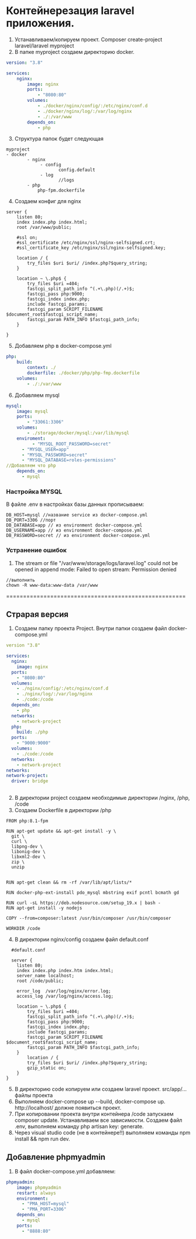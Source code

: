 # Контейнерезация laravel приложения.
1. Устанавливаем/копируем проект. Composer create-project laravel/laravel myproject
2. В папке myproject создаем директорию docker.
```yml
version: "3.8"

services:
	nginx:
		image: nginx
		ports:
			- "8080:80"
		volumes:
			- ./docker/nginx/config/:/etc/nginx/conf.d
			- ./docker/nginx/log/:/var/log/nginx
			- ./:/var/www
		depends_on:
			- php
```
3. Структура папок будет следующая
```
myproject
- docker
		- nginx
			 - config
			 		config.default
			 - log
			 		//logs
		- php
			php-fpm.dockerfile
```
4. Создаем конфиг для nginx
```
server {
	listen 80;
	index index.php index.html;
	root /var/www/public;
    
    #ssl on;
    #ssl_certificate /etc/nginx/ssl/nginx-selfsigned.crt;
    #ssl_certificate_key /etc/nginx/ssl/nginx-selfsigned.key;

    location / {
        try_files $uri $uri/ /index.php?$query_string;
    }

	location ~ \.php$ {
        try_files $uri =404;
        fastcgi_split_path_info ^(.+\.php)(/.+)$;
        fastcgi_pass php:9000;
        fastcgi_index index.php;
        include fastcgi_params;
        fastcgi_param SCRIPT_FILENAME $document_root$fastcgi_script_name;
        fastcgi_param PATH_INFO $fastcgi_path_info;
    }

}
```
5. Добавляем php в docker-compose.yml
```yml
php:
	build:
		context: ./
		dockerfile: ./docker/php/php-fmp.dockerfile
	volumes:
		- ./:/var/www
```
6. Добавляем mysql
```yml
mysql:
	image: mysql
	ports:
		- "33061:3306"
	volumes:
		- ./storage/docker/mysql:/var/lib/mysql
	enviroment:
		  - "MYSQL_ROOT_PASSWORD=secret"
      - "MYSQL_USER=app"
      - "MYSQL_PASSWORD=secret"
      - "MYSQL_DATABASE=roles-permissions"
//Добавляем что php
    depends_on:
      - mysql
```
### Настройка MYSQL
В файле .env в настройках базы данных прописываем:
```
DB_HOST=mysql //название service из docker-compose.yml
DB_PORT=3306 //порт
DB_DATABASE=app // из environment docker-compose.yml
DB_USERNAME=app // из environment docker-compose.yml
DB_PASSWORD=secret // из environment docker-compose.yml
```
	
### Устранение ошибок 
1. The stream or file "/var/www/storage/logs/laravel.log" could not be opened in append mode: Failed to open stream: Permission denied 
```
//выполнить
chown -R www-data:www-data /var/www
```
=====================================================	















## Страрая версия
  1. Создаем папку проекта Project. Внутри папки создаем файл docker-compose.yml
  ```yml
  version "3.8"
  
  services:
    nginx:
      image: nginx
    ports:
      - "8080:80"
    volumes:
      - ./nginx/config/:/etc/nginx/conf.d
      - ./nginx/log/:/var/log/nginx
      - ./code:/code
    depends_on:
      - php
    networks:
      - network-project
    php:
      build: ./php
    ports: 
      - "9000:9000"
    volumes: 
      - ./code:/code
    networks:
      - network-project
networks:
  network-project:
    driver: bridge
    
  ```
  2. В директории project создаем необходимые директории /nginx, /php, /code
  3. Создаем Dockerfile в директории /php
  ```
FROM php:8.1-fpm

RUN apt-get update && apt-get install -y \
    git \
    curl \
    libpng-dev \
    libonig-dev \
    libxml2-dev \
    zip \
    unzip


RUN apt-get clean && rm -rf /var/lib/apt/lists/*

RUN docker-php-ext-install pdo_mysql mbstring exif pcntl bcmath gd

RUN curl -sL https://deb.nodesource.com/setup_19.x | bash - 
RUN apt-get install -y nodejs

COPY --from=composer:latest /usr/bin/composer /usr/bin/composer

WORKDIR /code
  ```
4. В директории nginx/config создаем файл default.conf
```
  #default.conf
  
  server {
	listen 80;
	index index.php index.htm index.html;
    server_name localhost;
	root /code/public;

	error_log  /var/log/nginx/error.log;
	access_log /var/log/nginx/access.log;

	location ~ \.php$ {
        try_files $uri =404;
        fastcgi_split_path_info ^(.+\.php)(/.+)$;
        fastcgi_pass php:9000;
        fastcgi_index index.php;
        include fastcgi_params;
        fastcgi_param SCRIPT_FILENAME $document_root$fastcgi_script_name;
        fastcgi_param PATH_INFO $fastcgi_path_info;
    }
        location / {
        try_files $uri $uri/ /index.php?$query_string;
        gzip_static on;
    }
}
```
5. В директорию code копируем или создаем laravel проект. src/app/... файлы проекта
6. Выполняем docker-compose up --build, docker-compose up. http://localhost/ должне появиться проект.
7. При копировании проекта внутри контейнера /code запускаем composer update. Устанавливаем все зависимости. Создаем файл .env, выполняем команду php artisan key: generate.
8. Через visual studio code (не в контейнере!!) выполняем команды npm install && npm run dev.
 

## Добавление phpmyadmin
1. В файл docker-compose.yml добавляем:
```yml
phpmyadmin:
    image: phpmyadmin
    restart: always
    environment:
      - "PMA_HOST=mysql"
      - "PMA_PORT=3306"
    depends_on:
      - mysql
    ports:
      - "8888:80"
  ```


